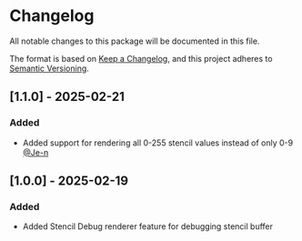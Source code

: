 # Changelog

All notable changes to this package will be documented in this file.

The format is based on [Keep a Changelog](https://keepachangelog.com/en/1.1.0/),
and this project adheres to [Semantic Versioning](https://semver.org/spec/v2.0.0.html).

<!-- Headers should be listed in this order: Added, Changed, Deprecated, Removed, Fixed, Security -->

## [1.1.0] - 2025-02-21

### Added

- Added support for rendering all 0-255 stencil values instead of only 0-9 [@Je-n](https://github.com/Je-n727)

## [1.0.0] - 2025-02-19

### Added

- Added Stencil Debug renderer feature for debugging stencil buffer